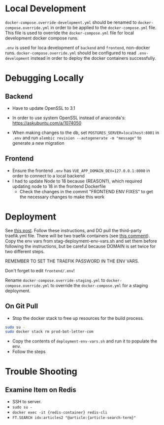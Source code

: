 # Local Development
`docker-compose.override-development.yml` should be renamed to `docker-compose.override.yml` in order to
be applied to the `docker-compose.yml` file. This file is used to override the `docker-compose.yml` file for local
development docker compose runs.

`.env` is used for loca development of `backend` and `frontend`, non-docker runs. `docker-compose.override.yml`
should be configured to read `.env-development` instead in order to deploy the docker containers successfully.

# Debugging Locally

## Backend

- Have to update OpenSSL to 3.1
- In order to use system OpenSSL instead of anaconda's: https://askubuntu.com/a/1074050

- When making changes to the db, set `POSTGRES_SERVER=localhost:8001` in `.env` and run `alembic revision --autogenerate -m "message"` to generate a new migration

## Frontend

- Ensure the frontend `.env` has `VUE_APP_DOMAIN_DEV=127.0.0.1:8000` in order to connect to a local backend
- I had to update Node to 18 because {REASON?}, which required updating node to 18 in the frontend Dockerfile
  - Check the changes in the commit "FRONTEND ENV FIXES" to get the necessary changes to make this work

# Deployment

See [this post](https://github.com/tiangolo/full-stack-fastapi-postgresql/issues/322).
Follow these instructions, and DO pull the third-party traefik.yml file. There will be two traefik containers (see
[this comment](https://github.com/tiangolo/full-stack-fastapi-postgresql/issues/116#issuecomment-612941824)).
Copy the env vars from stag-deployment-env-vars.sh and set them before following the instructions, but be careful because
DOMAIN is set twice for two different steps.

REMEMBER TO SET THE TRAEFIK PASSWORD IN THE ENV VARS.

Don't forget to edit `frontend/.env`!

Rename `docker-compose.override-staging.yml` to `docker-compose.override.yml` to override the `docker-compose.yml`
for a staging deployment.

## On Git Pull
- Stop the docker stack to free up resources for the build process.
```bash
sudo su -
sudo docker stack rm prod-bot-letter-com
```
- Copy the contents of `deployment-env-vars.sh` and run it to populate the env.
- Follow the steps 

# Trouble Shooting
## Examine Item on Redis

- SSH to server.
- `sudo su -`
- `docker exec -it {redis-container} redis-cli`
- `FT.SEARCH idx:articles2 "@article:{article-search-term}"`
